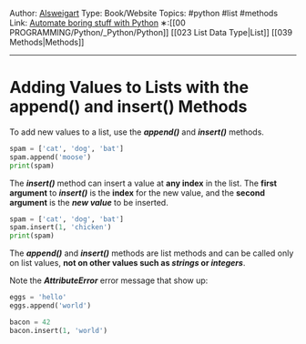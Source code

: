 Author: [Alsweigart](https://alsweigart.com/)
Type: Book/Website
Topics: #python #list #methods
Link: [Automate boring stuff with Python](https://automatetheboringstuff.com/)
∗:[[00 PROGRAMMING/Python/_Python/Python]]  [[023 List Data Type|List]] [[039 Methods|Methods]] 

---
# Adding Values to Lists with the append() and insert() Methods

To add new values to a list, use the ___append()___ and ___insert()___ methods.

```python
spam = ['cat', 'dog', 'bat']
spam.append('moose')
print(spam)
```

The ___insert()___ method can insert a value at __any index__ in the list.
The __first argument__ to ___insert()___ is the __index__ for the new value,
and the __second argument__ is the ___new value___ to be inserted.

```python
spam = ['cat', 'dog', 'bat']
spam.insert(1, 'chicken')
print(spam)
```

The ___append()___ and ___insert()___ methods are list methods and can be called only on list values, __not on other values such as ___strings___ or ___integers_____. 

Note the ___AttributeError___ error message that show up:
```python
eggs = 'hello'
eggs.append('world')

bacon = 42
bacon.insert(1, 'world')
```